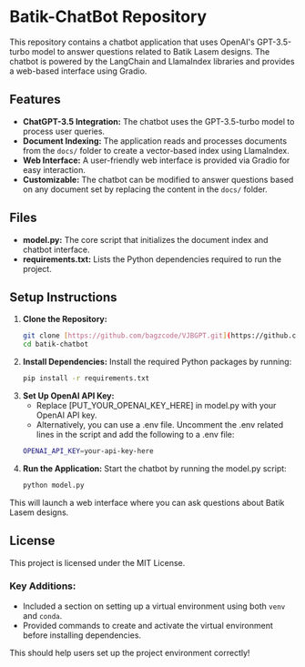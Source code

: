 # Batik-ChatBot Repository

This repository contains a chatbot application that uses OpenAI's GPT-3.5-turbo model to answer questions related to Batik Lasem designs. The chatbot is powered by the LangChain and LlamaIndex libraries and provides a web-based interface using Gradio.

## Features

- **ChatGPT-3.5 Integration:** The chatbot uses the GPT-3.5-turbo model to process user queries.
- **Document Indexing:** The application reads and processes documents from the `docs/` folder to create a vector-based index using LlamaIndex.
- **Web Interface:** A user-friendly web interface is provided via Gradio for easy interaction.
- **Customizable:** The chatbot can be modified to answer questions based on any document set by replacing the content in the `docs/` folder.

## Files

- **model.py:** The core script that initializes the document index and chatbot interface.
- **requirements.txt:** Lists the Python dependencies required to run the project.

## Setup Instructions

1. **Clone the Repository:**
   ```bash
   git clone [https://github.com/bagzcode/VJBGPT.git](https://github.com/bagzcode/VJBGPT.git)
   cd batik-chatbot
2. **Install Dependencies:** Install the required Python packages by running:
   ```bash
   pip install -r requirements.txt
3. **Set Up OpenAI API Key:**
   - Replace [PUT_YOUR_OPENAI_KEY_HERE] in model.py with your OpenAI API key.
   - Alternatively, you can use a .env file. Uncomment the .env related lines in the script and add the following to a .env file:
   ```bash
   OPENAI_API_KEY=your-api-key-here
4. **Run the Application:** Start the chatbot by running the model.py script:
   ```bash
   python model.py

This will launch a web interface where you can ask questions about Batik Lasem designs.

## License
This project is licensed under the MIT License.

### Key Additions:
- Included a section on setting up a virtual environment using both `venv` and `conda`.
- Provided commands to create and activate the virtual environment before installing dependencies.

This should help users set up the project environment correctly!
